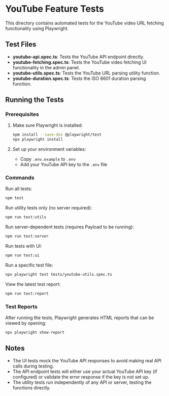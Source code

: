 # YouTube Feature Tests

This directory contains automated tests for the YouTube video URL fetching functionality using Playwright.

## Test Files

- **youtube-api.spec.ts**: Tests the YouTube API endpoint directly.
- **youtube-fetching.spec.ts**: Tests the YouTube video fetching UI functionality in the admin panel.
- **youtube-utils.spec.ts**: Tests the YouTube URL parsing utility function.
- **youtube-duration.spec.ts**: Tests the ISO 8601 duration parsing function.

## Running the Tests

### Prerequisites

1. Make sure Playwright is installed:
   ```bash
   npm install --save-dev @playwright/test
   npx playwright install
   ```

2. Set up your environment variables:
   - Copy `.env.example` to `.env`
   - Add your YouTube API key to the `.env` file

### Commands

Run all tests:
```bash
npm test
```

Run utility tests only (no server required):
```bash
npm run test:utils
```

Run server-dependent tests (requires Payload to be running):
```bash
npm run test:server
```

Run tests with UI:
```bash
npm run test:ui
```

Run a specific test file:
```bash
npx playwright test tests/youtube-utils.spec.ts
```

View the latest test report:
```bash
npm run test:report
```

### Test Reports

After running the tests, Playwright generates HTML reports that can be viewed by opening:
```bash
npx playwright show-report
```

## Notes

- The UI tests mock the YouTube API responses to avoid making real API calls during testing.
- The API endpoint tests will either use your actual YouTube API key (if configured) or validate the error response if the key is not set up.
- The utility tests run independently of any API or server, testing the functions directly. 